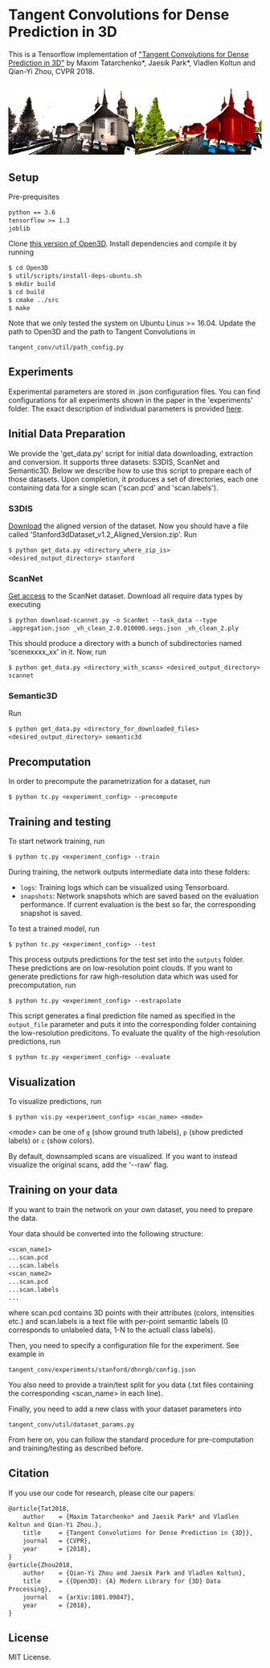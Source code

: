 
# Tangent Convolutions for Dense Prediction in 3D

This is a Tensorflow implementation of ["Tangent Convolutions for Dense Prediction in 3D"](http://vladlen.info/publications/tangent-convolutions-dense-prediction-3d/) by Maxim Tatarchenko*, Jaesik Park*, Vladlen Koltun and Qian-Yi Zhou, CVPR 2018.

![Teaser](thumb.jpg)

## Setup

Pre-prequisites

	python == 3.6
	tensorflow >= 1.3
	joblib
	
Clone [this version of Open3D](https://github.com/tatarchm/Open3D.git). Install dependencies and compile it by running
	
	$ cd Open3D
	$ util/scripts/install-deps-ubuntu.sh
	$ mkdir build
	$ cd build
	$ cmake ../src
	$ make

Note that we only tested the system on Ubuntu Linux >= 16.04.
Update the path to Open3D and the path to Tangent Convolutions in

	tangent_conv/util/path_config.py

## Experiments

Experimental parameters are stored in .json configuration files. You can find configurations for all experiments shown in the paper in the 'experiments' folder. The exact description of individual parameters is provided [here](util/README.md).

## Initial Data Preparation

We provide the 'get_data.py' script for initial data downloading, extraction and conversion. It supports three datasets: S3DIS, ScanNet and Semantic3D. Below we describe how to use this script to prepare each of those datasets. Upon completion, it produces a set of directories, each one containing data for a single scan ('scan.pcd' and 'scan.labels').

### S3DIS

[Download](http://buildingparser.stanford.edu/dataset.html#Download) the aligned version of the dataset. Now you should have a file called 'Stanford3dDataset_v1.2_Aligned_Version.zip'. Run

	$ python get_data.py <directory_where_zip_is> <desired_output_directory> stanford

### ScanNet

[Get access](https://github.com/ScanNet/ScanNet) to the ScanNet dataset. Download all require data types by executing

	$ python download-scannet.py -o ScanNet --task_data --type .aggregation.json _vh_clean_2.0.010000.segs.json _vh_clean_2.ply

This should produce a directory with a bunch of subdirectories named 'scenexxxx_xx' in it. Now, run

	$ python get_data.py <directory_with_scans> <desired_output_directory> scannet
	
### Semantic3D

Run

	$ python get_data.py <directory_for_downloaded_files> <desired_output_directory> semantic3d

## Precomputation

In order to precompute the parametrization for a dataset, run

	$ python tc.py <experiment_config> --precompute


## Training and testing


To start network training, run

	$ python tc.py <experiment_config> --train

During training, the network outputs intermediate data into these folders:

- ``logs``: Training logs which can be visualized using Tensorboard.
- ``snapshots``: Network snapshots which are saved based on the evaluation performance. If current evaluation is the best so far, the corresponding snapshot is saved.

To test a trained model, run

	$ python tc.py <experiment_config> --test

This process outputs predictions for the test set into the ``outputs`` folder. These predictions are on low-resolution point clouds. If you want to generate predictions for raw high-resolution data which was used for precomputation, run

	$ python tc.py <experiment_config> --extrapolate

This script generates a final prediction file named as specified in the ``output_file`` parameter and puts it into the corresponding folder containing the low-resolution predicitons. To evaluate the quality of the high-resolution predictions, run

	$ python tc.py <experiment_config> --evaluate


## Visualization


To visualize predictions, run

	$ python vis.py <experiment_config> <scan_name> <mode>

\<mode\> can be one of ``g`` (show ground truth labels), ``p`` (show predicted labels) or ``c`` (show colors).

By default, downsampled scans are visualized. If you want to instead visualize the original scans, add the '--raw' flag.

## Training on your data

If you want to train the network on your own dataset, you need to prepare the data.

Your data should be converted into the following structure:

	<scan_name1>
	...scan.pcd
	...scan.labels
	<scan_name2>
	...scan.pcd
	...scan.labels
	...

where scan.pcd contains 3D points with their attributes (colors, intensities etc.) and scan.labels is a text file with per-point semantic labels (0 corresponds to unlabeled data, 1-N to the actuall class labels).

Then, you need to specify a configuration file for the experiment. See example in

	tangent_conv/experiments/stanford/dhnrgb/config.json

You also need to provide a train/test split for you data (.txt files containing the corresponding <scan_name> in each line).

Finally, you need to add a new class with your dataset parameters into

	tangent_conv/util/dataset_params.py

From here on, you can follow the standard procedure for pre-computation and training/testing as described before.

## Citation

If you use our code for research, please cite our papers:
```
@article{Tat2018,
	author    = {Maxim Tatarchenko* and Jaesik Park* and Vladlen Koltun and Qian-Yi Zhou.},
	title     = {Tangent Convolutions for Dense Prediction in {3D}},
	journal   = {CVPR},
	year      = {2018},
}
@article{Zhou2018,
	author    = {Qian-Yi Zhou and Jaesik Park and Vladlen Koltun},
	title     = {{Open3D}: {A} Modern Library for {3D} Data Processing},
	journal   = {arXiv:1801.09847},
	year      = {2018},
}
```

## License

MIT License.
